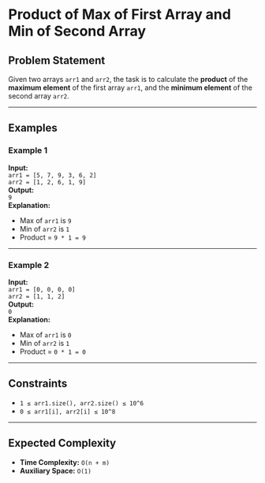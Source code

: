 # Product of Max of First Array and Min of Second Array

## Problem Statement

Given two arrays `arr1` and `arr2`, the task is to calculate the **product** of the **maximum element** of the first array `arr1`, and the **minimum element** of the second array `arr2`.

---

## Examples

### Example 1
**Input:**  
`arr1 = [5, 7, 9, 3, 6, 2]`  
`arr2 = [1, 2, 6, 1, 9]`  
**Output:**  
`9`  
**Explanation:**  
- Max of `arr1` is `9`  
- Min of `arr2` is `1`  
- Product = `9 * 1 = 9`

---

### Example 2
**Input:**  
`arr1 = [0, 0, 0, 0]`  
`arr2 = [1, 1, 2]`  
**Output:**  
`0`  
**Explanation:**  
- Max of `arr1` is `0`  
- Min of `arr2` is `1`  
- Product = `0 * 1 = 0`

---

## Constraints

- `1 ≤ arr1.size(), arr2.size() ≤ 10^6`
- `0 ≤ arr1[i], arr2[i] ≤ 10^8`

---

## Expected Complexity

- **Time Complexity:** `O(n + m)`  
- **Auxiliary Space:** `O(1)`
